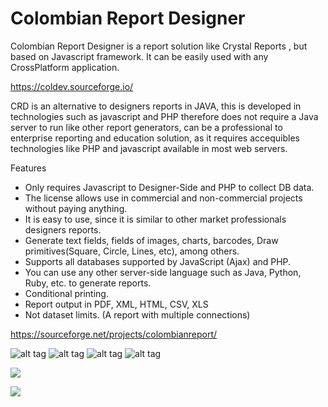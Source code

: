 # Colombian Report Designer
Colombian Report Designer is a report solution like Crystal Reports , but based on Javascript framework. It can be easily used with any CrossPlatform application.

https://coldev.sourceforge.io/

CRD is an alternative to designers reports in JAVA, this is developed in technologies such as javascript and PHP therefore does not require a Java server to run like other report generators, can be a professional to enterprise reporting and education solution, as it requires accequibles technologies like PHP and javascript available in most web servers.

Features

+ Only requires Javascript to Designer-Side and PHP to collect DB data.
+ The license allows use in commercial and non-commercial projects without paying anything.
+ It is easy to use, since it is similar to other market professionals designers reports.
+ Generate text fields, fields of images, charts, barcodes, Draw primitives(Square, Circle, Lines, etc), among others.
+ Supports all databases supported by JavaScript (Ajax) and PHP.
+ You can use any other server-side language such as Java, Python, Ruby, etc. to generate reports.
+ Conditional printing.
+ Report output in PDF, XML, HTML, CSV, XLS
+ Not dataset limits. (A report with multiple connections)

https://sourceforge.net/projects/colombianreport/


![alt tag](https://a.fsdn.com/con/app/proj/colombianreport/screenshots/scr2.jpg/1)
![alt tag](https://a.fsdn.com/con/app/proj/colombianreport/screenshots/scr1.jpg/1)
![alt tag](https://a.fsdn.com/con/app/proj/colombianreport/screenshots/scr3.jpg/1)
![alt tag](https://a.fsdn.com/con/app/proj/colombianreport/screenshots/scr4.jpg/1)


![](https://media.giphy.com/media/l378nWiBdlNj6L8n6/giphy.gif)


![](https://media.giphy.com/media/3ohhwyQyfSIqikPQOI/giphy.gif)


